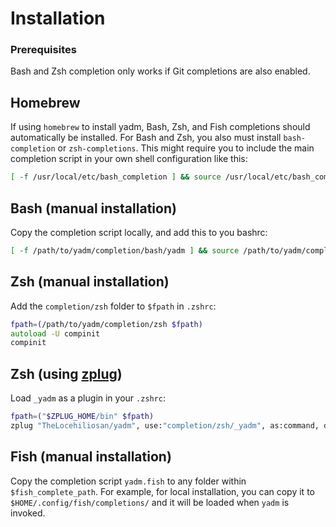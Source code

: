 # Installation

### Prerequisites

Bash and Zsh completion only works if Git completions are also enabled.

## Homebrew

If using `homebrew` to install yadm, Bash, Zsh, and Fish completions should
automatically be installed. For Bash and Zsh, you also must install
`bash-completion` or `zsh-completions`. This might require you to include the
main completion script in your own shell configuration like this:

```bash
[ -f /usr/local/etc/bash_completion ] && source /usr/local/etc/bash_completion
```

## Bash (manual installation)

Copy the completion script locally, and add this to you bashrc:

```bash
[ -f /path/to/yadm/completion/bash/yadm ] && source /path/to/yadm/completion/bash/yadm
```

## Zsh (manual installation)

Add the `completion/zsh` folder to `$fpath` in `.zshrc`:

```zsh
fpath=(/path/to/yadm/completion/zsh $fpath)
autoload -U compinit
compinit
```

## Zsh (using [zplug](https://github.com/b4b4r07/zplug))

Load `_yadm` as a plugin in your `.zshrc`:

```zsh
fpath=("$ZPLUG_HOME/bin" $fpath)
zplug "TheLocehiliosan/yadm", use:"completion/zsh/_yadm", as:command, defer:2
```

## Fish (manual installation)

Copy the completion script `yadm.fish` to any folder within `$fish_complete_path`. For example, for local installation, you can copy it to `$HOME/.config/fish/completions/` and it will be loaded when `yadm` is invoked.
